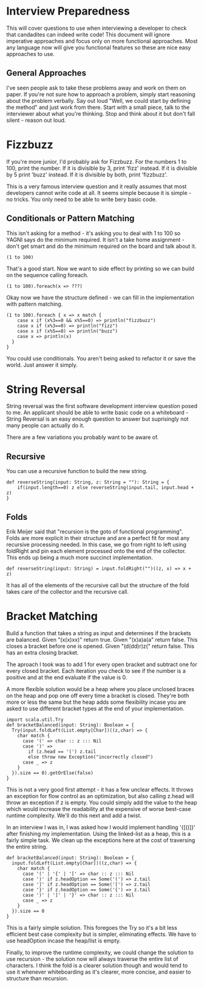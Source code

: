Interview Preparedness
======================

This will cover questions to use when interviewing a developer to check that candadites can indeed write code!
This document will ignore imperative approaches and focus only on more functional approaches. Most any language now will give you functional features so these are nice easy approaches to use.

General Approaches
------------------

I've seen people ask to take these problems away and work on them on paper. If you're not sure how to approach a problem, simply start reasoning about the problem verbally. Say out loud "Well, we could start by defining the method" and just work from there. Start with a small piece, talk to the interviewer about what you're thinking. Stop and think about it but don't fall silent - reason out loud.

Fizzbuzz
========

If you're more junior, I'd probably ask for Fizzbuzz. For the numbers 1 to 100, print the number. If it is divisible by 3, print 'fizz' instead. If it is divisible by 5 print 'buzz' instead. If it is divisible by both, print 'fizzbuzz'.

This is a very famous interview question and it really assumes that most developers cannot write code at all. It seems simple because it is simple - no tricks. You only need to be able to write bery basic code.

Conditionals or Pattern Matching
--------------------------------

This isn't asking for a method - it's asking you to deal with 1 to 100 so YAGNI says do the minimum required. It isn't a take home assignment - don't get smart and do the minimum required on the board and talk about it.

    (1 to 100)
    
That's a good start. Now we want to side effect by printing so we can build on the sequence calling foreach.

    (1 to 100).foreach(x => ???)
    
Okay now we have the structure defined - we can fill in the implementation with pattern matching.

    (1 to 100).foreach { x => x match { 
        case x if (x%3==0 && x%5==0) => println("fizzbuzz")
        case x if (x%3==0) => println("fizz")
        case x if (x%5==0) => println("buzz")
        case x => println(x)
      }
    }

You could use conditionals. You aren't being asked to refactor it or save the world. Just answer it simply.    
    
String Reversal
===============
String reversal was the first software development interview question posed to me. An applicant should be able to write basic code on a whiteboard - String Reversal is an easy enough question to answer but suprisingly not many people can actually do it.

There are a few variations you probably want to be aware of. 

Recursive
---------
You can use a recursive function to build the new string.

    def reverseString(input: String, z: String = ""): String = {
        if(input.length==0) z else reverseString(input.tail, input.head + z)
    }

Folds
-----
Erik Meijer said that "recursion is the goto of functional programming". Folds are more explicit in their structure and are a perfect fit for most any recursive processing needed. In this case, we go from right to left using foldRight and pin each element processed onto the end of the collector. This ends up being a much more succinct implementation.

    def reverseString(input: String) = input.foldRight("")((z, x) => x + z)

It has all of the elements of the recursive call but the structure of the fold takes care of the collector and the recursive call. 

Bracket Matching
================
Build a function that takes a string as input and determines if the brackets are balanced. 
Given "(x(x)xx)" return true.
Given "(x)a)a(a" return false. This closes a bracket before one is opened.
Given "(d(dd)r)z(" return false. This has an extra closing bracket.

The aproach I took was to add 1 for every open bracket and subtract one for every closed bracket. Each iteration you check to see if the number is a positive and at the end evaluate if the value is 0.

A more flexible solution would be a heap where you place unclosed braces on the heap and pop one off every time a bracket is closed. They're both more or less the same but the heap adds some flexibility incase you are asked to use different bracket types at the end of your implementation. 

    import scala.util.Try
    def bracketBalanced(input: String): Boolean = {
      Try(input.foldLeft(List.empty[Char])((z,char) => {
        char match {
          case '(' => char :: z ::: Nil
          case ')' =>
            if (z.head == '(') z.tail
            else throw new Exception("incorrectly closed")
          case _ => z
        }
      }).size == 0).getOrElse(false)
    }
    
This is not a very good first attempt - it has a few unclear effects. It throws an exception for flow control as an optimization, but also calling z.head will throw an exception if z is empty. You could simply add the value to the heap which would increase the readability at the expensive of worse best-case runtime complexity. We'll do this next and add a twist.

In an interview I was in, I was asked how I would implement handling '{[()]}' after finishing my implementation. Using the linked-list as a heap, this is a fairly simple task. We clean up the exceptions here at the cost of traversing the entire string.

    def bracketBalanced(input: String): Boolean = {
      input.foldLeft(List.empty[Char])((z,char) => {
        char match {
          case '(' | '{' | '[' => char :: z ::: Nil
          case ')' if z.headOption == Some('(') => z.tail
          case ']' if z.headOption == Some('[') => z.tail
          case '}' if z.headOption == Some('{') => z.tail
          case ')' | ']' | '}' => char :: z ::: Nil
          case _ => z
        }
      }).size == 0
    }
    
This is a fairly simple solution. This foregoes the Try so it's a bit less efficient best case complexity but is simpler, eliminating effects. We have to use headOption incase the heap/list is empty.

Finally, to improve the runtime complexity, we could change the solution to use recursion - the solution now will always traverse the entire list of characters. I think the fold is a clearer solution though and would tend to use it whenever whiteboarding as it's clearer, more concise, and easier to structure than recursion. 


